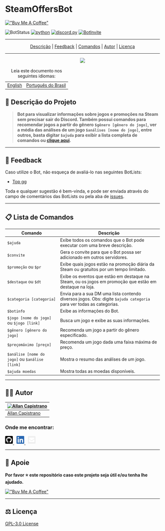 # SteamOffersBot
[!["Buy Me A Coffee"](https://www.buymeacoffee.com/assets/img/custom_images/orange_img.png)](https://www.buymeacoffee.com/allancapistrano) 

![BotStatus](https://img.shields.io/badge/status-offline-critical) [![python](https://img.shields.io/badge/python-3.10.1-informational?logo=python)](https://www.python.org/) [![discord.py](https://img.shields.io/badge/discord.py-1.7.3-informational?logo=discord&&logoColor=white)](https://pypi.org/project/discord.py/) [![BotInvite](https://img.shields.io/badge/Convite_para_Discord-48568a?logo=discord&&logoColor=white)](https://discord.com/oauth2/authorize?client_id=714852360241020929&scope=bot&permissions=485440)

------------

<p align="center">
  <a href="#-descrição-do-projeto">Descrição</a> |
  <a href="#-feedback">Feedback</a> |
  <a href="#-lista-de-comandos">Comandos</a> |
  <a href="#-autor">Autor</a> |
  <a href="#%EF%B8%8F-licença">Licença</a>
</p>

------------

<p align="center">
  <img src="assets/SteamOS_Logo_Edit.png">
</p>

<table>
    <caption>Leia este documento nos seguintes idiomas:</caption>
    <tbody>
        <tr>
            <td><a href="https://github.com/AllanCapistrano/steam-offers-bot/blob/main/README.md">English</a></td>
            <td><a href="https://github.com/AllanCapistrano/steam-offers-bot/blob/main/README-pt-br.md">Português do Brasil</a></td>
        </tr>
    </tbody>
</table>

## 📖 Descrição do Projeto ##
> **Bot para visualizar informações sobre jogos e promoções na Steam sem precisar sair do Discord. Também possui comandos para recomendar jogos a partir do gênero `$gênero [gênero do jogo]`, ver a média das análises de um jogo `$análises [nome do jogo]`, entre outros, basta digitar `$ajuda` para exibir a lista completa de comandos ou [clique aqui](#-lista-de-comandos).**

------------

## 🤖 Feedback ##

Caso utilize o Bot, não esqueça de avaliá-lo nas seguintes BotLists:

- [Top gg](https://top.gg/bot/714852360241020929)

Toda e qualquer sugestão é bem-vinda, e pode ser enviada através do campo de comentários das BotLists ou pela aba de [issues](https://github.com/AllanCapistrano/SteamOffersBot/issues).

------------

## 📋 Lista de Comandos ##
Comando | Descrição
------- | ---------
`$ajuda` | Exibe todos os comandos que o Bot pode executar com uma breve descrição.
`$convite` | Gera o convite para que o Bot possa ser adicionado em outros servidores.
`$promoção` ou `$pr` | Exibe quais jogos estão na promoção diária da Steam ou gratuitos por um tempo limitado.
`$destaque` ou `$dt` | Exibe os eventos que estão em destaque na Steam, ou os jogos em promoção que estão em destaque na loja.
`$categoria [categoria]` | Envia para a sua DM uma lista contendo diversos jogos. Obs: digite `$ajuda categoria` para ver todas as categorias.
`$botinfo` | Exibe as informações do Bot.
`$jogo [nome do jogo]` ou `$jogo [link]` | Busca um jogo e exibe as suas informações.
`$gênero [gênero do jogo]` | Recomenda um jogo a partir do gênero especificado.
`$preçomáximo [preço]` | Recomenda um jogo dada uma faixa máxima de preço.
`$análise [nome do jogo]` ou `$análise [link]` | Mostra o resumo das análises de um jogo.
`$ajuda moedas` | Mostra todas as moedas disponíveis.
------------

## 👨‍💻 Autor ##

| [![Allan Capistrano](https://github.com/AllanCapistrano.png?size=100)](https://github.com/AllanCapistrano) |
| -----------------------------------------------------------------------------------------------------------|
| [Allan Capistrano](https://github.com/AllanCapistrano)                                                     |

<p>
    <h3>Onde me encontrar:</h3>
    <a href="https://github.com/AllanCapistrano">
        <img src="https://github.com/AllanCapistrano/AllanCapistrano/blob/master/assets/github-square-brands.png" alt="Github icon" width="5%">
    </a>
    &nbsp
    <a href="https://www.linkedin.com/in/allancapistrano/">
        <img src="https://github.com/AllanCapistrano/AllanCapistrano/blob/master/assets/linkedin-brands.png" alt="Linkedin icon" width="5%">
    </a> 
    &nbsp
    <a href="https://mail.google.com/mail/u/0/?view=cm&fs=1&tf=1&source=mailto&to=asantos@ecomp.uefs.br">
        <img src="https://github.com/AllanCapistrano/AllanCapistrano/blob/master/assets/envelope-square-solid.png" alt="Email icon" width="5%">
    </a>
</p>

------------

## 🙏 Apoie ##

**Por favor ⭐️ este repositório caso este projeto seja útil e/ou tenha lhe ajudado.**

[!["Buy Me A Coffee"](https://www.buymeacoffee.com/assets/img/custom_images/orange_img.png)](https://www.buymeacoffee.com/allancapistrano)

------------

## ⚖️ Licença ##
[GPL-3.0 License](https://github.com/AllanCapistrano/SteamOffersBot/blob/master/LICENSE)
